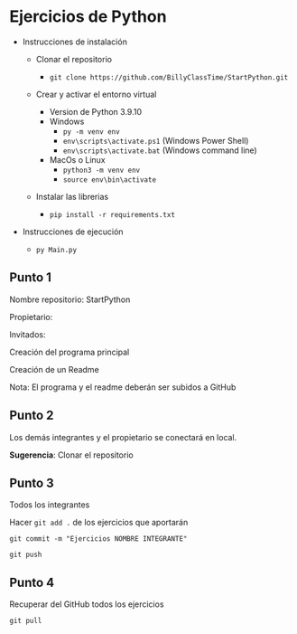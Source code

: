# Ejercicios de Python 

- Instrucciones de instalación

  - Clonar el repositorio

    - `git clone https://github.com/BillyClassTime/StartPython.git`

  - Crear y activar el entorno virtual
    - Version de Python 3.9.10 
    - Windows 
      - `py -m venv env ` 
      - `env\scripts\activate.ps1` (Windows Power Shell)
      - `env\scripts\activate.bat` (Windows command line)
    - MacOs o Linux
      - `python3 -m venv env`
      - `source env\bin\activate`
  - Instalar las librerias

    - `pip install -r requirements.txt`
- Instrucciones de ejecución

  - `py Main.py`

## Punto 1

Nombre repositorio: StartPython

Propietario: <Un integrante del equipo de trabajo>

Invitados: <Resto de integrantes del equipo>

Creación del programa principal

Creación de un Readme

Nota: El programa y el readme deberán ser subidos a GitHub

## Punto 2

Los demás integrantes y el propietario se conectará en local.

**Sugerencia**: Clonar el repositorio

## Punto 3

Todos los integrantes

Hacer `git add .` de los ejercicios que aportarán

`git commit -m "Ejercicios NOMBRE INTEGRANTE"`

`git push`

 

## Punto 4

Recuperar del GitHub todos los ejercicios

`git pull`
